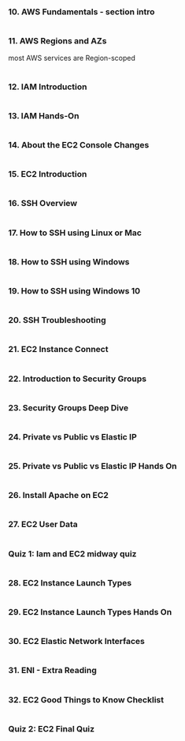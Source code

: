 ### 10. AWS Fundamentals - section intro

#

### 11. AWS Regions and AZs

most AWS services are Region-scoped

#

### 12. IAM Introduction

#

### 13. IAM Hands-On

#

### 14. About the EC2 Console Changes

#

### 15. EC2 Introduction

#

### 16. SSH Overview

#

### 17. How to SSH using Linux or Mac

#

### 18. How to SSH using Windows

#

### 19. How to SSH using Windows 10

#

### 20. SSH Troubleshooting

#

### 21. EC2 Instance Connect

#

### 22. Introduction to Security Groups

#

### 23. Security Groups Deep Dive

#

### 24. Private vs Public vs Elastic IP

#

### 25. Private vs Public vs Elastic IP Hands On

#

### 26. Install Apache on EC2

#

### 27. EC2 User Data

#

### Quiz 1: Iam and EC2 midway quiz

#

### 28. EC2 Instance Launch Types

#

### 29. EC2 Instance Launch Types Hands On

#

### 30. EC2 Elastic Network Interfaces

#

### 31. ENI - Extra Reading

#

### 32. EC2 Good Things to Know Checklist

#

### Quiz 2: EC2 Final Quiz

#
